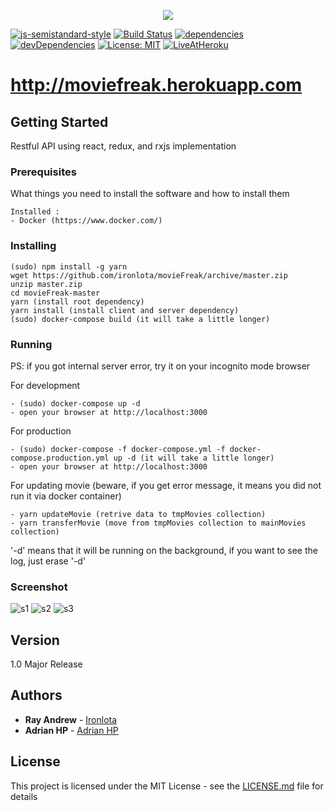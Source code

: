 <p align="center">
  <img src="https://raw.githubusercontent.com/ironlota/movieFreak/master/client/screenshot/ssLogo.png">
</p>

[![js-semistandard-style](https://img.shields.io/badge/code%20style-semistandard-brightgreen.svg?style=flat-square)](https://github.com/Flet/semistandard)
[![Build Status](https://travis-ci.org/ironlota/Seleksi-2017.svg?branch=master)](https://travis-ci.org/ironlota/Seleksi-2017)
[![dependencies](https://david-dm.org/ironlota/Seleksi-2017.svg)](https://david-dm.org/ironlota/Seleksi-2017)
[![devDependencies](https://david-dm.org/ironlota/Seleksi-2017.svg)](https://david-dm.org/ironlota/Seleksi-2017/dev-status.svg)
[![License: MIT](https://img.shields.io/badge/LICENSE-MIT-blue.svg)](https://opensource.org/licenses/MIT)
[![LiveAtHeroku](https://img.shields.io/badge/live%20at-moviefreak.herokuapp.com-blue.svg)](<http://moviefreak.herokuapp.com>)

# <http://moviefreak.herokuapp.com>

## Getting Started

Restful API using react, redux, and rxjs implementation

### Prerequisites

What things you need to install the software and how to install them

```
Installed :
- Docker (https://www.docker.com/)
```

### Installing

```
(sudo) npm install -g yarn
wget https://github.com/ironlota/movieFreak/archive/master.zip
unzip master.zip
cd movieFreak-master
yarn (install root dependency)
yarn install (install client and server dependency)
(sudo) docker-compose build (it will take a little longer)
```

### Running
PS: if you got internal server error, try it on your incognito mode browser

For development
```
- (sudo) docker-compose up -d
- open your browser at http://localhost:3000
```

For production
```
- (sudo) docker-compose -f docker-compose.yml -f docker-compose.production.yml up -d (it will take a little longer)
- open your browser at http://localhost:3000
```

For updating movie (beware, if you get error message, it means you did not run it via docker container)
```
- yarn updateMovie (retrive data to tmpMovies collection)
- yarn transferMovie (move from tmpMovies collection to mainMovies collection)
```

'-d' means that it will be running on the background, if you want to see the log, just erase '-d'

### Screenshot
![s1](https://raw.githubusercontent.com/ironlota/movieFreak/master/client/screenshot/s1.png) <!-- .element height="50%" width="50%" -->
![s2](https://raw.githubusercontent.com/ironlota/movieFreak/master/client/screenshot/s2.png) <!-- .element height="50%" width="50%" -->
![s3](https://raw.githubusercontent.com/ironlota/movieFreak/master/client/screenshot/s3.png) <!-- .element height="50%" width="50%" -->

## Version

1.0 Major Release

## Authors

* **Ray Andrew** - [Ironlota](https://github.com/ironlota)
* **Adrian HP** - [Adrian HP](https://github.com/adrianhp97)

## License

This project is licensed under the MIT License - see the [LICENSE.md](LICENSE.md) file for details